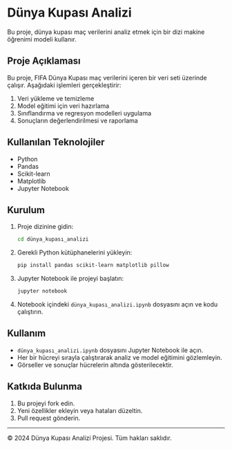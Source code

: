 # Dünya Kupası Analizi

Bu proje, dünya kupası maç verilerini analiz etmek için bir dizi makine öğrenimi modeli kullanır.

## Proje Açıklaması

Bu proje, FIFA Dünya Kupası maç verilerini içeren bir veri seti üzerinde çalışır. Aşağıdaki işlemleri gerçekleştirir:

1. Veri yükleme ve temizleme
2. Model eğitimi için veri hazırlama
3. Sınıflandırma ve regresyon modelleri uygulama
4. Sonuçların değerlendirilmesi ve raporlama

## Kullanılan Teknolojiler

- Python
- Pandas
- Scikit-learn
- Matplotlib
- Jupyter Notebook

## Kurulum

1. Proje dizinine gidin:

    ```bash
    cd dünya_kupası_analizi
    ```

2. Gerekli Python kütüphanelerini yükleyin:

    ```bash
    pip install pandas scikit-learn matplotlib pillow
    ```

3. Jupyter Notebook ile projeyi başlatın:

    ```bash
    jupyter notebook
    ```

4. Notebook içindeki `dünya_kupası_analizi.ipynb` dosyasını açın ve kodu çalıştırın.

## Kullanım

- `dünya_kupası_analizi.ipynb` dosyasını Jupyter Notebook ile açın.
- Her bir hücreyi sırayla çalıştırarak analiz ve model eğitimini gözlemleyin.
- Görseller ve sonuçlar hücrelerin altında gösterilecektir.

## Katkıda Bulunma

1. Bu projeyi fork edin.
2. Yeni özellikler ekleyin veya hataları düzeltin.
3. Pull request gönderin.


---
© 2024 Dünya Kupası Analizi Projesi. Tüm hakları saklıdır.
